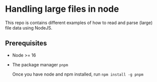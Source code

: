 # Handling large files in node

This repo is contains different examples of how to read and parse (large) file data using NodeJS.

## Prerequisites

- Node >= 16
- The package manager `pnpm`

  Once you have node and npm installed, run `npm install -g pnpm`

